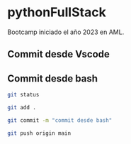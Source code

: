 # pythonFullStack
Bootcamp iniciado el año 2023 en AML.

## Commit desde Vscode

## Commit desde bash

```bash
git status
```

```bash
git add .
```

```bash
git commit -m "commit desde bash"
```

```bash
git push origin main
```